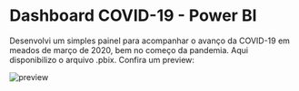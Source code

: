 # Dashboard COVID-19 - Power BI

Desenvolvi um simples painel para acompanhar o avanço da COVID-19 em meados de março de 2020, bem no começo da pandemia. Aqui disponibilizo o arquivo .pbix. Confira um preview:

![preview](https://user-images.githubusercontent.com/72720919/126917924-629ac2e2-e754-4c2c-b4ee-a799be018907.png)
